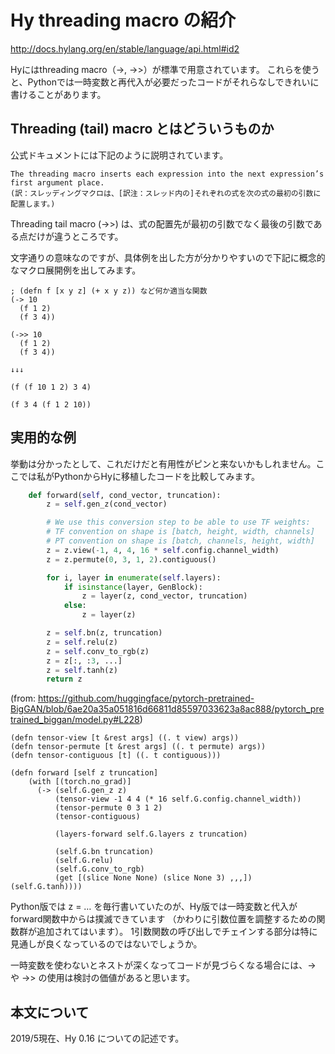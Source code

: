 # Hy threading macro の紹介

http://docs.hylang.org/en/stable/language/api.html#id2

Hyにはthreading macro（->, ->>）が標準で用意されています。
これらを使うと、Pythonでは一時変数と再代入が必要だったコードがそれらなしできれいに書けることがあります。

## Threading (tail) macro とはどういうものか

公式ドキュメントには下記のように説明されています。

```text
The threading macro inserts each expression into the next expression’s first argument place.
(訳：スレッディングマクロは、[訳注：スレッド内の]それぞれの式を次の式の最初の引数に配置します。)
```

Threading tail macro (->>) は、式の配置先が最初の引数でなく最後の引数である点だけが違うところです。

文字通りの意味なのですが、具体例を出した方が分かりやすいので下記に概念的なマクロ展開例を出してみます。


```Hy
; (defn f [x y z] (+ x y z)) など何か適当な関数
(-> 10
  (f 1 2)
  (f 3 4))
  
(->> 10
  (f 1 2)
  (f 3 4))
  
↓↓↓

(f (f 10 1 2) 3 4)

(f 3 4 (f 1 2 10))
```

## 実用的な例

挙動は分かったとして、これだけだと有用性がピンと来ないかもしれません。ここでは私がPythonからHyに移植したコードを比較してみます。

```python
    def forward(self, cond_vector, truncation):
        z = self.gen_z(cond_vector)

        # We use this conversion step to be able to use TF weights:
        # TF convention on shape is [batch, height, width, channels]
        # PT convention on shape is [batch, channels, height, width]
        z = z.view(-1, 4, 4, 16 * self.config.channel_width)
        z = z.permute(0, 3, 1, 2).contiguous()

        for i, layer in enumerate(self.layers):
            if isinstance(layer, GenBlock):
                z = layer(z, cond_vector, truncation)
            else:
                z = layer(z)

        z = self.bn(z, truncation)
        z = self.relu(z)
        z = self.conv_to_rgb(z)
        z = z[:, :3, ...]
        z = self.tanh(z)
        return z
```
(from: https://github.com/huggingface/pytorch-pretrained-BigGAN/blob/6ae20a35a051816d66811d85597033623a8ac888/pytorch_pretrained_biggan/model.py#L228)

```Hy
(defn tensor-view [t &rest args] ((. t view) args))
(defn tensor-permute [t &rest args] ((. t permute) args))
(defn tensor-contiguous [t] ((. t contiguous)))

(defn forward [self z truncation]
    (with [(torch.no_grad)]
      (-> (self.G.gen_z z)
          (tensor-view -1 4 4 (* 16 self.G.config.channel_width))
          (tensor-permute 0 3 1 2)
          (tensor-contiguous)

          (layers-forward self.G.layers z truncation)

          (self.G.bn truncation)
          (self.G.relu)
          (self.G.conv_to_rgb)
          (get [(slice None None) (slice None 3) ,,,])
(self.G.tanh))))
```

Python版では z = … を毎行書いていたのが、Hy版では一時変数と代入がforward関数中からは撲滅できています
（かわりに引数位置を調整するための関数群が追加されてはいます）。
1引数関数の呼び出しでチェインする部分は特に見通しが良くなっているのではないでしょうか。

一時変数を使わないとネストが深くなってコードが見づらくなる場合には、-> や ->> の使用は検討の価値があると思います。

## 本文について

2019/5現在、Hy 0.16 についての記述です。
